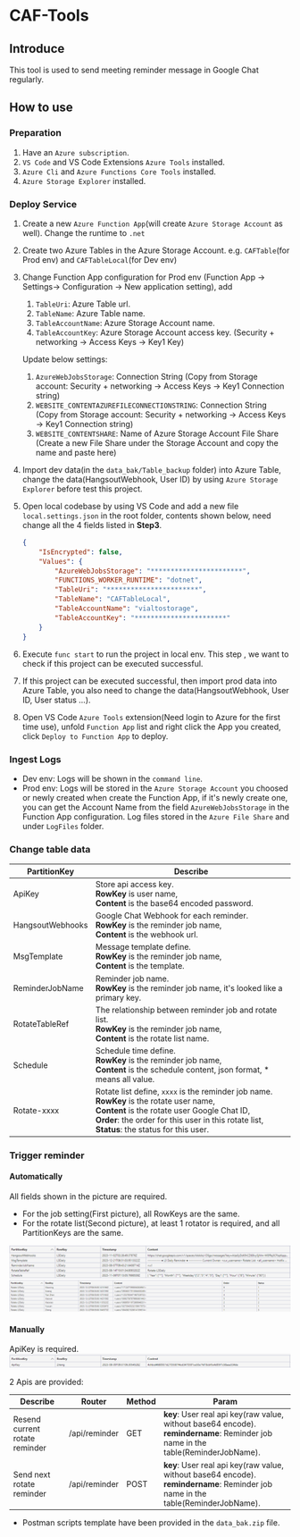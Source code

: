 # CAF-Tools

## Introduce
This tool is used to send meeting reminder message in Google Chat regularly.

## How to use
### Preparation
1. Have an `Azure subscription`.
2. `VS Code` and VS Code Extensions `Azure Tools` installed.
3. `Azure Cli` and `Azure Functions Core Tools` installed.
4. `Azure Storage Explorer` installed.

### Deploy Service
1. Create a new `Azure Function App`(will create `Azure Storage Account` as well). Change the runtime to `.net`
2. Create two Azure Tables in the Azure Storage Account. e.g. `CAFTable`(for Prod env) and `CAFTableLocal`(for Dev env)
3. Change Function App configuration for Prod env (Function App -> Settings-> Configuration -> New application setting), add
   1. `TableUri`: Azure Table url.
   2. `TableName`: Azure Table name.
   3. `TableAccountName`: Azure Storage Account name.
   4. `TableAccountKey`: Azure Storage Account access key. (Security + networking -> Access Keys -> Key1 Key)

   Update below settings:
   1. `AzureWebJobsStorage`: Connection String (Copy from Storage account: Security + networking -> Access Keys -> Key1 Connection string)
   2. `WEBSITE_CONTENTAZUREFILECONNECTIONSTRING`: Connection String (Copy from Storage account: Security + networking -> Access Keys -> Key1 Connection string)
   3. `WEBSITE_CONTENTSHARE`: Name of Azure Storage Account File Share (Create a new File Share under the Storage Account and copy the name and paste here)

4. Import dev data(in the `data_bak/Table_backup` folder) into Azure Table, change the data(HangsoutWebhook, User ID) by using `Azure Storage Explorer` before test this project.
5. Open local codebase by using VS Code and add a new file `local.settings.json` in the root folder, contents shown below, need change all the 4 fields listed in **Step3**.
    ```json
    {
        "IsEncrypted": false,
        "Values": {
            "AzureWebJobsStorage": "***********************",
            "FUNCTIONS_WORKER_RUNTIME": "dotnet",
            "TableUri": "***********************",
            "TableName": "CAFTableLocal",
            "TableAccountName": "vialtostorage",
            "TableAccountKey": "***********************"
        }
    }
    ```
6. Execute `func start` to run the project in local env. This step , we want to check if this project can be executed successful.
7. If this project can be executed successful, then import prod data into Azure Table, you also need to change the data(HangsoutWebhook, User ID, User status ...).
8. Open VS Code `Azure Tools` extension(Need login to Azure for the first time use), unfold `Function App` list and right click the App you created, click `Deploy to Function App` to deploy.

### Ingest Logs
- Dev env: Logs will be shown in the `command line`.
- Prod env: Logs will be stored in the `Azure Storage Account` you choosed or newly created when create the Function App, if it's newly create one, you can get the Account Name from the field `AzureWebJobsStorage` in the Function App configuration. Log files stored in the `Azure File Share` and under `LogFiles` folder.

### Change table data
| PartitionKey    | Describe                                                                                                                                                                                                                                               | 
| -------- |--------------------------------------------------------------------------------------------------------------------------------------------------------------------------------------------------------------------------------------------------------|
| ApiKey  | Store api access key. <br>**RowKey** is user name, <br>**Content** is the base64 encoded password.                                                                                                                                                     |
| HangsoutWebhooks | Google Chat Webhook for each reminder. <br>**RowKey** is the reminder job name,<br> **Content** is the webhook url.                                                                                                                                    |
| MsgTemplate    | Message template define.   <br>**RowKey** is the reminder job name, <br>**Content** is the template.                                                                                                                                                   |
| ReminderJobName    | Reminder job name.   <br>**RowKey** is the reminder job name, it's looked like a primary key.                                                                                                                                                          |
| RotateTableRef    | The relationship between reminder job and rotate list.  <br>**RowKey** is the reminder job name, <br>**Content** is the rotate list name.                                                                                                              |
| Schedule    | Schedule time define.  <br>**RowKey** is the reminder job name, <br>**Content** is the schedule content, json format, * means all value.                                                                                                               |
| Rotate-xxxx    | Rotate list define, `xxxx` is the reminder job name.  <br>**RowKey** is the rotate user name, <br>**Content** is the rotate user Google Chat ID, <br>**Order**: the order for this user in this rotate list, <br>**Status**: the status for this user. |

### Trigger reminder
#### Automatically
All fields shown in the picture are required.
- For the job setting(First picture), all RowKeys are the same.
- For the rotate list(Second picture), at least 1 rotator is required, and all PartitionKeys are the same.

![img_1.png](./img/img_1.png)
![img_2.png](./img/img_2.png)

#### Manually
ApiKey is required.
![img_3.png](./img/img_3.png)

2 Apis are provided:

| Describe                       | Router        | Method | Param                                                                                                                                 | 
|--------------------------------|---------------|--------|---------------------------------------------------------------------------------------------------------------------------------------|
| Resend current rotate reminder | /api/reminder | GET    | **key**: User real api key(raw value, without base64 encode).  <br>**remindername**: Reminder job name in the table(ReminderJobName). |
| Send next rotate reminder      | /api/reminder | POST   | **key**: User real api key(raw value, without base64 encode).  <br>**remindername**: Reminder job name in the table(ReminderJobName).     |

- Postman scripts template have been provided in the `data_bak.zip` file.
